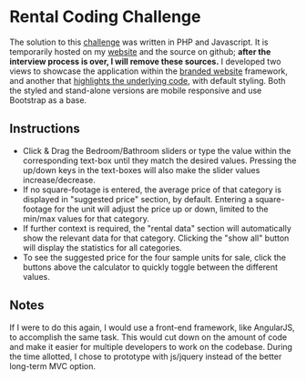 # Rental Coding Challenge
The solution to this [challenge](https://github.com/mathew-fleisch/rental-coding-challenge) was written in PHP and Javascript. It is temporarily hosted on my [website](http://mathewfleisch.com/rental-coding-challenge) and the source on github; **after the interview process is over, I will remove these sources.** I developed two views to showcase the application within the [branded website](http://mathewfleisch.com/rental-coding-challenge/rental-calculator.php) framework, and another that [highlights the underlying code](http://mathewfleisch.com/rental-coding-challenge), with default styling. Both the styled and stand-alone versions are mobile responsive and use Bootstrap as a base. 

## Instructions
 - Click & Drag the Bedroom/Bathroom sliders or type the value within the corresponding text-box until they match the desired values. Pressing the up/down keys in the text-boxes will also make the slider values increase/decrease.
 - If no square-footage is entered, the average price of that category is displayed in "suggested price" section, by default. Entering a square-footage for the unit will adjust the price up or down, limited to the min/max values for that category.
 - If further context is required, the "rental data" section will automatically show the relevant data for that category. Clicking the "show all" button will display the statistics for all categories. 
 - To see the suggested price for the four sample units for sale, click the buttons above the calculator to quickly toggle between the different values.

## Notes
If I were to do this again, I would use a front-end framework, like AngularJS, to accomplish the same task. This would cut down on the amount of code and make it easier for multiple developers to work on the codebase. During the time allotted, I chose to prototype with js/jquery instead of the better long-term MVC option. 